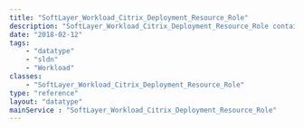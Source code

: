 ```yaml
---
title: "SoftLayer_Workload_Citrix_Deployment_Resource_Role"
description: "SoftLayer_Workload_Citrix_Deployment_Resource_Role contains the role and its description of any resource of Citrix Virtual Apps & Desktops deployment. "
date: "2018-02-12"
tags:
    - "datatype"
    - "sldn"
    - "Workload"
classes:
    - "SoftLayer_Workload_Citrix_Deployment_Resource_Role"
type: "reference"
layout: "datatype"
mainService : "SoftLayer_Workload_Citrix_Deployment_Resource_Role"
---
```

